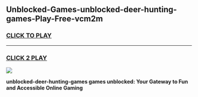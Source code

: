 
## Unblocked-Games-unblocked-deer-hunting-games-Play-Free-vcm2m
<h3>
<a href="https://premium76.site?title=unblocked-deer-hunting-games&ref=09A">CLICK TO PLAY</a></h3>
<hr>

<h3>
<a href="https://premium76.site?title=unblocked-deer-hunting-games&ref=09A">CLICK 2 PLAY</a>
  
</h3>

<a href="https://premium76.site?title=unblocked-deer-hunting-games&ref=09A"><img src="https://clearcache.store/games.png"></a>


**unblocked-deer-hunting-games games unblocked: Your Gateway to Fun and Accessible Online Gaming**
